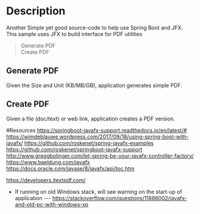 
# Description
Another Simple yet good source-code to help use Spring Boot and JFX.
This sample uses JFX to build interface for PDF utilities
> Generate PDF   
> Create PDF

## Generate PDF
Given the Size and Unit (KB/MB/GB), application generates simple PDF.

## Create PDF
Given a file (doc/text) or web link, application creates a PDF version.

#Resources
https://springboot-javafx-support.readthedocs.io/en/latest/#
https://wimdeblauwe.wordpress.com/2017/09/18/using-spring-boot-with-javafx/
https://github.com/roskenet/spring-javafx-examples
https://github.com/roskenet/springboot-javafx-support
http://www.greggbolinger.com/let-spring-be-your-javafx-controller-factory/
https://www.baeldung.com/javafx
https://docs.oracle.com/javase/8/javafx/api/toc.htm

https://developers.itextpdf.com/

- If running on old Windows stack, will see warning on the start-up of application
--- https://stackoverflow.com/questions/11886002/javafx-and-old-pc-with-windows-xp
